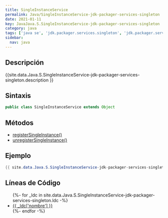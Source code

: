 ```yaml
---
title: SingleInstanceService
permalink: Java/SingleInstanceService-jdk-packager-services-singleton
date: 2021-01-11
key: JavaJava.S.SingleInstanceService-jdk-packager-services-singleton
category: java
tags: ['java se', 'jdk.packager.services.singleton', 'jdk.packager.services', 'clase java', '10']
sidebar: 
  nav: java
---
```


## Descripción
{{site.data.Java.S.SingleInstanceService-jdk-packager-services-singleton.description }}

## Sintaxis
~~~java
public class SingleInstanceService extends Object
~~~

## Métodos
* [registerSingleInstance()](/Java/SingleInstanceService-jdk-packager-services-singleton/registerSingleInstance)
* [unregisterSingleInstance()](/Java/SingleInstanceService-jdk-packager-services-singleton/unregisterSingleInstance)

## Ejemplo
~~~java
{{ site.data.Java.S.SingleInstanceService-jdk-packager-services-singleton.code}}
~~~

## Líneas de Código
<ul>
{%- for _ldc in site.data.Java.S.SingleInstanceService-jdk-packager-services-singleton.ldc -%}
   <li>
       <a href="{{_ldc['url'] }}">{{ _ldc['nombre'] }}</a>
   </li>
{%- endfor -%}
</ul>
